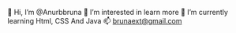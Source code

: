 👋 Hi, I’m @Anurbbruna
 👀 I’m interested in learn more
🌱 I’m currently learning Html, CSS And Java
 📫 brunaext@gmail.com

